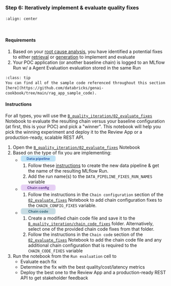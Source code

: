 ### **Step 6:** Iteratively implement & evaluate quality fixes

```{image} ../images/5-hands-on/workflow_iterate.png
:align: center
```
<br/>

#### Requirements

1. Based on your [root cause analysis](./5-hands-on-improve-quality-step-1.md), you have identified a potential fixes to either [retrieval](./5-hands-on-improve-quality-step-1-retrieval.md) or [generation](./5-hands-on-improve-quality-step-1-generation.md) to implement and evaluate
2. Your POC application (or another baseline chain) is logged to an MLflow Run w/ a Agent Evaluation evaluation stored in the same Run

```{admonition} [Code Repository](https://github.com/databricks/genai-cookbook/tree/main/rag_app_sample_code)
:class: tip
You can find all of the sample code referenced throughout this section [here](https://github.com/databricks/genai-cookbook/tree/main/rag_app_sample_code).
```

<!--
#### Overview

When working to improve the quality of the RAG system, changes can be broadly categorized into three buckets:

1. **![Data pipeline](../images/5-hands-on/data_pipeline.png)** Data pipeline changes
2. **![Chain config](../images/5-hands-on/chain_config.png)** RAG chain configuration changes
3. **![Chain code](../images/5-hands-on/chain_code.png)** RAG chain code changes

Depending on the specific issue you are trying to address, you may need to apply changes to one or both of these components. In some cases, simultaneous changes to both the data pipeline and RAG chain may be necessary to achieve the desired quality improvements.


##### Data pipeline changes

**Data pipeline changes** involve modifying how input data is processed, transformed, or stored before being used by the RAG chain. Examples of data pipeline changes include (and are not limited to):

- Trying a different chunking strategy
- Iterating on the document parsing process
- Changing the embedding model

Implementing a data pipeline change will generally require re-running the entire pipeline to create a new vector index. This process involves reprocessing the input documents, regenerating the vector embeddings, and updating the vector index with new embeddings and metadata.

##### RAG chain & code changes

**RAG chain changes** involve modifying steps or parameters of the RAG chain itself, without necessarily changing the underlying vector database. Examples of RAG chain changes include (and are not limited to):

- Changing the LLM
- Modifying the prompt template
- Adjusting the retrieval component (e.g., number of retrieval chunks, reranking, query expansion)
- Introducing additional processing steps such as a query understanding step

RAG chain updates may involve editing the **RAG chain configuration file** (e.g., changing the LLM parameters or prompt template), *or* modifying the actual **RAG chain code** (e.g., adding new processing steps or retrieval logic).


As a reminder, there are 3 types of potential fixes:
1. **![Data pipeline](../images/5-hands-on/data_pipeline.png)** 
    - *e.g., change the chunk sizes, parsing approach, etc*
    - *Note: To reflect the changed data pipeline, you will need to update the chain's configuration to point to the experiment's vector search*
2. **![Chain config](../images/5-hands-on/chain_config.png)**
    - *e.g., change the prompt, retrieval parameters, etc*
3. **![Chain code](../images/5-hands-on/chain_code.png)**
    - *e.g., add a re-ranker, guardrails, etc*
-->

#### Instructions
For all types, you will use the [`B_quality_iteration/02_evaluate_fixes`](https://github.com/databricks/genai-cookbook/blob/main/rag_app_sample_code/B_quality_iteration/02_evaluate_fixes.py) Notebook to evaluate the resulting chain versus your baseline configuration (at first, this is your POC) and pick a "winner".  This notebook will help you pick the winning experiment and deploy it to the Review App or a production-ready, scalable REST API.

1. Open the [`B_quality_iteration/02_evaluate_fixes`](https://github.com/databricks/genai-cookbook/blob/main/rag_app_sample_code/B_quality_iteration/02_evaluate_fixes.py) Notebook
2. Based on the type of fix you are implementing:
      - **![Data pipeline](../images/5-hands-on/data_pipeline.png)**
         1. Follow these [instructions](./5-hands-on-improve-quality-step-2-data-pipeline.md) to create the new data pipeline & get the name of the resulting MLflow Run.
         2. Add the run name(s) to the `DATA_PIPELINE_FIXES_RUN_NAMES` variable
      - **![Chain config](../images/5-hands-on/chain_config.png)** 
         1. Follow the instructions in the `Chain configuration` section of the [`02_evaluate_fixes`](https://github.com/databricks/genai-cookbook/blob/main/rag_app_sample_code/B_quality_iteration/02_evaluate_fixes.py) Notebook to add chain configuration fixes to the `CHAIN_CONFIG_FIXES` variable.
      - **![Chain code](../images/5-hands-on/chain_code.png)**
         1. Create a modified chain code file and save it to the [`B_quality_iteration/chain_code_fixes`](https://github.com/databricks/genai-cookbook/tree/main/rag_app_sample_code/B_quality_iteration/chain_code_fixes) folder. Alternatively, select one of the provided chain code fixes from that folder.
         2. Follow the instructions in the `Chain code` section of the [`02_evaluate_fixes`](https://github.com/databricks/genai-cookbook/blob/main/rag_app_sample_code/B_quality_iteration/02_evaluate_fixes.py) Notebook to add the chain code file and any additional chain configuration that is required to the `CHAIN_CODE_FIXES` variable
3. Run the notebook from the `Run evaluation` cell to
      - Evaluate each fix
      - Determine the fix with the best quality/cost/latency metrics
      - Deploy the best one to the Review App and a production-ready REST API to get stakeholder feedback
